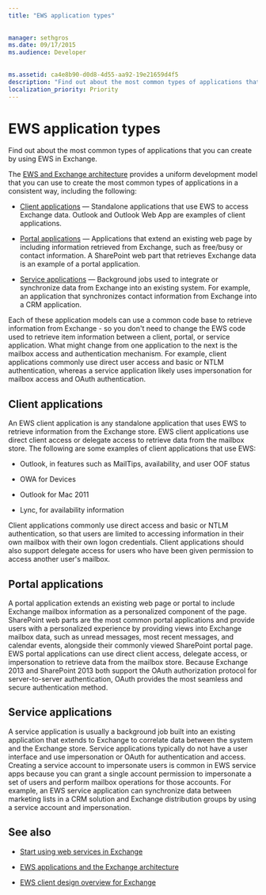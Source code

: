 ```yaml
---
title: "EWS application types"
 
 
manager: sethgros
ms.date: 09/17/2015
ms.audience: Developer
 
 
ms.assetid: ca4e8b90-d0d8-4d55-aa92-19e21659d4f5
description: "Find out about the most common types of applications that you can create by using EWS in Exchange."
localization_priority: Priority
---
```


# EWS application types

Find out about the most common types of applications that you can create by using EWS in Exchange.
  
The [EWS and Exchange architecture](ews-applications-and-the-exchange-architecture.md) provides a uniform development model that you can use to create the most common types of applications in a consistent way, including the following: 
  
- [Client applications](#bk_clientapps) — Standalone applications that use EWS to access Exchange data. Outlook and Outlook Web App are examples of client applications. 
    
- [Portal applications](#bk_portalapps) — Applications that extend an existing web page by including information retrieved from Exchange, such as free/busy or contact information. A SharePoint web part that retrieves Exchange data is an example of a portal application. 
    
- [Service applications](#bk_serviceapps) — Background jobs used to integrate or synchronize data from Exchange into an existing system. For example, an application that synchronizes contact information from Exchange into a CRM application. 
    
Each of these application models can use a common code base to retrieve information from Exchange - so you don't need to change the EWS code used to retrieve item information between a client, portal, or service application. What might change from one application to the next is the mailbox access and authentication mechanism. For example, client applications commonly use direct user access and basic or NTLM authentication, whereas a service application likely uses impersonation for mailbox access and OAuth authentication.
  
## Client applications
<a name="bk_clientapps"> </a>

An EWS client application is any standalone application that uses EWS to retrieve information from the Exchange store. EWS client applications use direct client access or delegate access to retrieve data from the mailbox store. The following are some examples of client applications that use EWS:
  
- Outlook, in features such as MailTips, availability, and user OOF status
    
- OWA for Devices
    
- Outlook for Mac 2011
    
- Lync, for availability information
    
Client applications commonly use direct access and basic or NTLM authentication, so that users are limited to accessing information in their own mailbox with their own logon credentials. Client applications should also support delegate access for users who have been given permission to access another user's mailbox.
  
## Portal applications
<a name="bk_portalapps"> </a>

A portal application extends an existing web page or portal to include Exchange mailbox information as a personalized component of the page. SharePoint web parts are the most common portal applications and provide users with a personalized experience by providing views into Exchange mailbox data, such as unread messages, most recent messages, and calendar events, alongside their commonly viewed SharePoint portal page. EWS portal applications can use direct client access, delegate access, or impersonation to retrieve data from the mailbox store. Because Exchange 2013 and SharePoint 2013 both support the OAuth authorization protocol for server-to-server authentication, OAuth provides the most seamless and secure authentication method.
  
## Service applications
<a name="bk_serviceapps"> </a>

A service application is usually a background job built into an existing application that extends to Exchange to correlate data between the system and the Exchange store. Service applications typically do not have a user interface and use impersonation or OAuth for authentication and access. Creating a service account to impersonate users is common in EWS service apps because you can grant a single account permission to impersonate a set of users and perform mailbox operations for those accounts. For example, an EWS service application can synchronize data between marketing lists in a CRM solution and Exchange distribution groups by using a service account and impersonation.
  
## See also


- [Start using web services in Exchange](start-using-web-services-in-exchange.md)
    
- [EWS applications and the Exchange architecture](ews-applications-and-the-exchange-architecture.md)
    
- [EWS client design overview for Exchange](ews-client-design-overview-for-exchange.md)
    

